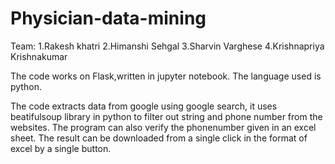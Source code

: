 # Physician-data-mining
Team:
 1.Rakesh khatri 
 2.Himanshi Sehgal
 3.Sharvin Varghese
 4.Krishnapriya Krishnakumar
 
The code works on Flask,written in jupyter notebook.
The language used is python.

The code extracts data from google using google search, it uses beatifulsoup library in python to filter out string and phone number from the websites.
The program can also verify the phonenumber given in an excel sheet.
The result can be downloaded from a single click in the format of excel by a single button.

